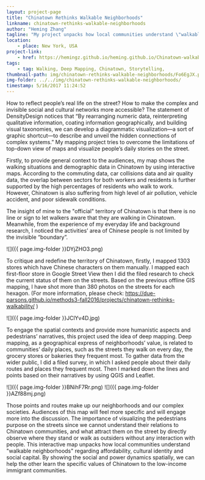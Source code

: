 ```yaml
---
layout: project-page
title: "Chinatown Rethinks Walkable Neighborhoods"
linkname: chinatown-rethinks-walkable-neighborhoods
author: "Heming Zhang"
tagline: "My project unpacks how local communities understand \"walkable neighborhoods\" in terms of affordability, cultural identity and social capital."
location:
    - place: New York, USA
project-link:
    - href: https://hemingz.github.io/heming.github.io/Chinatown-walkable-about.html
tags:
    - tag: Walking, Deep Mapping, Chinatown, Storytelling, 
thumbnail-path: img/chinatown-rethinks-walkable-neighborhoods/Fo6EgJX.png
img-folder: ../../img/chinatown-rethinks-walkable-neighborhoods/
timestamp: 5/16/2017 11:24:52
---
```

How to reflect people’s real life on the street? How to make the complex and invisible social and cultural networks more accessible? The statement of DensityDesign notices that “By rearranging numeric data, reinterpreting qualitative information, coating information geographically, and building visual taxonomies, we can develop a diagrammatic visualization—a sort of graphic shortcut—to describe and unveil the hidden connections of complex systems.” My mapping project tries to overcome the limitations of top-down view of maps and visualize people’s daily stories on the street. 

Firstly, to provide general context to the audiences, my map shows the walking situations and demographic data in Chinatown by using interactive maps. According to the commuting data, car collisions data and air quality data, the overlap between sectors for both workers and residents is further supported by the high percentages of residents who walk to work. However, Chinatown is also suffering from high level of air pollution, vehicle accident, and poor sidewalk conditions. 

The insight of mine to the "official" territory of Chinatown is that there is no line or sign to let walkers aware that they are walking in Chinatown. Meanwhile, from the experience of my everyday life and background research, I noticed the activities’ area of Chinese people is not limited by the invisible “boundary”. 

![]({{ page.img-folder }}DYjZHO3.png)

To critique and redefine the territory of Chinatown, firstly, I mapped 1303 stores which have Chinese characters on them manually. I mapped each first-floor store in Google Street View then I did the filed research to check the current status of them on the streets. Based on the previous offline GIS mapping, I have shot more than 380 photos on the streets for each hexagon. (For more information, please check: https://due-parsons.github.io/methods3-fall2016/projects/chinatown-rethinks-walkability/ )

![]({{ page.img-folder }}JClYv4D.jpg)

To engage the spatial contexts and provide more humanistic aspects and pedestrians’ narratives, this project used the idea of deep mapping. Deep mapping, as a geographical express of neighborhoods’ value, is related to communities’ daily places, such as the streets they walk on every day, the grocery stores or bakeries they frequent most. To gather data from the wider public, I did a filed survey, in which I asked people about their daily routes and places they frequent most. Then I marked down the lines and points based on their narratives by using QGIS and Leaflet.

![]({{ page.img-folder }}BNihF7Rr.png)
![]({{ page.img-folder }}AZf88mj.png)

Those points and routes make up our neighborhoods and our complex societies. Audiences of this map will feel more specific and will engage more into the discussion. The importance of visualizing the pedestrians purpose on the streets since we cannot understand their relations to Chinatown communities, and what attract them on the street by directly observe where they stand or walk as outsiders without any interaction with people. This interactive map unpacks how local communities understand "walkable neighborhoods" regarding affordability, cultural identity and social capital. By showing the social and power dynamics spatially, we can help the other learn the specific values of Chinatown to the low-income immigrant communities.

